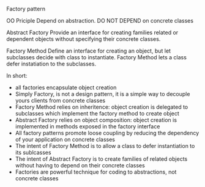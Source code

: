 Factory pattern

OO Priciple
Depend on abstraction. DO NOT DEPEND on concrete classes

Abstract Factory
Provide an interface for creating families related or dependent objects without specifying their concrete classes.

Factory Method
Define an interface for creating an object, but let subclasses decide with class to instantiate. 
Factory Method lets a class defer instatiation to the subclasses.

In short:
- all factories encapsulate object creation
- Simply Factory, is not a design pattern, it is a simple way to decouple yours clients from concrete classes
- Factory Method relies on inheritence: object creation is delegated to subclasses which implement the factory method to create object
- Abstract Factory relies on object composition: object creation is implemented in methods exposed in the factory interface 
- All factory patterns promote loose coupling by reducing the dependency of your application on concrete classes
- The intent of Factory Method is to allow a class to defer instantiation to its sublcasses
- The intent of Abstract Factory is to create families of related objects without having to depend on their concrete classes
- Factories are powerful technique for coding to abstractions, not concrete classes

